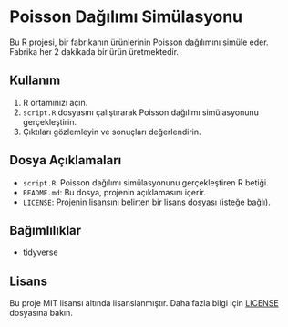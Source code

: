 # Poisson Dağılımı Simülasyonu

Bu R projesi, bir fabrikanın ürünlerinin Poisson dağılımını simüle eder. Fabrika her 2 dakikada bir ürün üretmektedir.

## Kullanım

1. R ortamınızı açın.
2. `script.R` dosyasını çalıştırarak Poisson dağılımı simülasyonunu gerçekleştirin.
3. Çıktıları gözlemleyin ve sonuçları değerlendirin.

## Dosya Açıklamaları

- `script.R`: Poisson dağılımı simülasyonunu gerçekleştiren R betiği.
- `README.md`: Bu dosya, projenin açıklamasını içerir.
- `LICENSE`: Projenin lisansını belirten bir lisans dosyası (isteğe bağlı).

## Bağımlılıklar

- tidyverse

## Lisans

Bu proje MIT lisansı altında lisanslanmıştır. Daha fazla bilgi için [LICENSE](LICENSE) dosyasına bakın.
